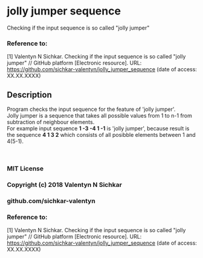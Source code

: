 # jolly jumper sequence
Checking if the input sequence is so called "jolly jumper"

### Reference to:
[1] Valentyn N Sichkar. Checking if the input sequence is so called "jolly jumper" // GitHub platform [Electronic resource]. URL: https://github.com/sichkar-valentyn/jolly_jumper_sequence (date of access: XX.XX.XXXX)

## Description
Program checks the input sequence for the feature of 'jolly jumper'.
<br/>Jolly jumper is a sequence that takes all possible values from 1 to n-1 from subtraction of neighbour elements.
<br>For example input sequence **1 -3 -4 1 -1** is 'jolly jumper', because result is the sequence **4 1 3 2** which consists of all posibble elements between 1 and 4(5-1).

<br/>

### MIT License
### Copyright (c) 2018 Valentyn N Sichkar
### github.com/sichkar-valentyn
### Reference to:
[1] Valentyn N Sichkar. Checking if the input sequence is so called "jolly jumper" // GitHub platform [Electronic resource]. URL: https://github.com/sichkar-valentyn/jolly_jumper_sequence (date of access: XX.XX.XXXX)
